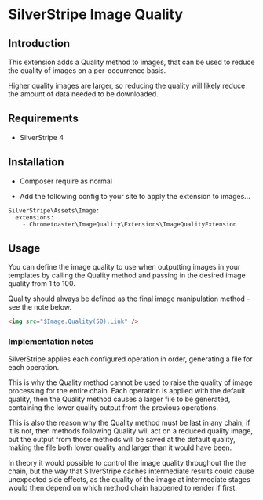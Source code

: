 # SilverStripe Image Quality


## Introduction

This extension adds a Quality method to images, that can be used to reduce the quality of images on a per-occurrence basis.

Higher quality images are larger, so reducing the quality will likely reduce the amount of data needed to be downloaded.

## Requirements

* SilverStripe 4

## Installation

* Composer require as normal

* Add the following config to your site to apply the extension to images...

```
SilverStripe\Assets\Image:
  extensions:
    - Chrometoaster\ImageQuality\Extensions\ImageQualityExtension
```

## Usage

You can define the image quality to use when outputting images in your templates by calling the Quality method
and passing in the desired image quality from 1 to 100.

Quality should always be defined as the final image manipulation method - see the note below.

```html
<img src="$Image.Quality(50).Link" />
``` 

### Implementation notes

SilverStripe applies each configured operation in order, generating a file for each operation.

This is why the Quality method cannot be used to raise the quality of image processing for the entire chain. Each operation is applied with the default quality, then the Quality method causes a larger file to be generated, containing the lower quality output from the previous operations.

This is also the reason why the Quality method must be last in any chain; if it is not, then methods following Quality will act on a reduced quality image, but the output from those methods will be saved at the default quality, making the file both lower quality and larger than it would have been.

In theory it would possible to control the image quality throughout the the chain, but the way that SilverStripe caches intermediate results could cause unexpected side effects, as the quality of the image at intermediate stages would then depend on which method chain happened to render if first.
